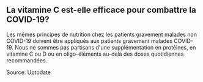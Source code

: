 ## La vitamine C est-elle efficace pour combattre la COVID-19?

Les mêmes principes de nutrition chez les patients gravement malades non COVID-19 doivent être appliqués aux patients gravement malades COVID-19. Nous ne sommes pas partisans d'une supplémentation en protéines, en vitamine C ou D ou en oligo-éléments au-delà des doses quotidiennes recommandées.

Source: Uptodate
